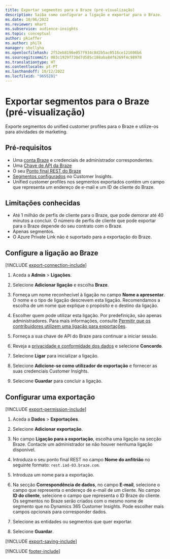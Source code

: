 ```yaml
---
title: Exportar segmentos para o Braze (pré-visualização)
description: Saiba como configurar a ligação e exportar para o Braze.
ms.date: 10/06/2022
ms.reviewer: mhart
ms.subservice: audience-insights
ms.topic: conceptual
author: pkieffer
ms.author: philk
manager: shellyha
ms.openlocfilehash: 2f52eb8196e057f934c8d2b5ac0518ce121606b6
ms.sourcegitcommit: 003c1929f730d7d505c108aba84f6269f4c98978
ms.translationtype: HT
ms.contentlocale: pt-PT
ms.lasthandoff: 10/12/2022
ms.locfileid: "9655281"
---
```

# <a name="export-segments-to-braze-preview"></a>Exportar segmentos para o Braze (pré-visualização)

Exporte segmentos do unified customer profiles para o Braze e utilize-os para atividades de marketing.

## <a name="prerequisites"></a>Pré-requisitos

- Uma [conta Braze](https://www.braze.com/) e credenciais de administrador correspondentes.
- Uma [Chave de API da Braze](https://www.braze.com/docs/api/basics/)
- O seu [Ponto final REST do Braze](https://www.braze.com/docs/api/basics/#api-definitions) 
- [Segmentos configurados](segments.md) no Customer Insights.
- Unified customer profiles nos segmentos exportados contém um campo que representa um endereço de e-mail e um ID de cliente do Braze.

## <a name="known-limitations"></a>Limitações conhecidas

- Até 1 milhão de perfis de cliente para o Braze, que pode demorar até 40 minutos a concluir. O número de perfis de cliente que pode exportar para o Braze depende do seu contrato com o Braze.
- Apenas segmentos.
- O Azure Private Link não é suportado para a exportação do Braze.

## <a name="set-up-connection-to-braze"></a>Configure a ligação ao Braze

[!INCLUDE [export-connection-include](includes/export-connection-admn.md)]

1. Aceda a **Admin** > **Ligações**.

1. Selecione **Adicionar ligação** e escolha **Braze**.

1. Forneça um nome reconhecível à ligação no campo **Nome a apresentar**. O nome e o tipo de ligação descrevem esta ligação. Recomendamos a escolha de um nome que explique o propósito e o destino da ligação.

1. Escolher quem pode utilizar esta ligação. Por predefinição, são apenas administradores. Para mais informações, consulte [Permitir que os contribuidores utilizem uma ligação para exportações](connections.md#allow-contributors-to-use-a-connection-for-exports).

1. Forneça a sua chave de API do Braze para continuar a iniciar sessão.

1. Reveja a [privacidade e conformidade dos dados](connections.md#data-privacy-and-compliance) e selecione **Concordo**.

1. Selecione **Ligar** para inicializar a ligação.

1. Selecione **Adicione-se como utilizador de exportação** e fornecer as suas credenciais Customer Insights.

1. Selecione **Guardar** para concluir a ligação.

## <a name="configure-an-export"></a>Configurar uma exportação

[!INCLUDE [export-permission-include](includes/export-permission.md)]

1. Aceda a **Dados** > **Exportações**.

1. Selecione **Adicionar exportação**.

1. No campo **Ligação para a exportação**, escolha uma ligação na secção Braze. Contacte um administrador se não houver nenhuma ligação disponível.

1. Introduza o seu ponto final REST no campo **Nome do anfitrião** no seguinte formato: `rest.iad-03.braze.com`.

1. Introduza um nome para a exportação.

1. Na secção **Correspondência de dados**, no campo **E-mail**, selecione o campo que representa o endereço de e-mail de um cliente. No campo **ID do cliente**, selecione o campo que representa o ID Braze do cliente. Os segmentos no Braze serão criados com o mesmo nome de segmento que no Dynamics 365 Customer Insights. Pode escolher mais campos opcionais para corresponder dados.

1. Selecione as entidades ou segmentos que quer exportar.

1. Selecione **Guardar**.

[!INCLUDE [export-saving-include](includes/export-saving.md)]

[!INCLUDE [footer-include](includes/footer-banner.md)]
